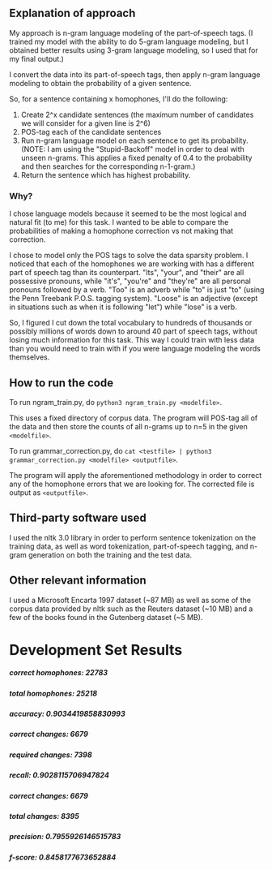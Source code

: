 ## Explanation of approach

My approach is n-gram language modeling of the part-of-speech tags. (I trained my model with the ability to do 5-gram language modeling, but I obtained better results using 3-gram language modeling, so I used that for my final output.)

I convert the data into its part-of-speech tags, then apply n-gram language modeling to obtain the probability of a given sentence.

So, for a sentence containing x homophones, I'll do the following:

1. Create 2^x candidate sentences (the maximum number of candidates we will consider for a given line is 2^6)
2. POS-tag each of the candidate sentences
3. Run n-gram language model on each sentence to get its probability. (NOTE: I am using the "Stupid-Backoff" model in order to deal with unseen n-grams. This applies a fixed penalty of 0.4 to the probability and then searches for the corresponding n-1-gram.)
4. Return the sentence which has highest probability.

### Why?

I chose language models because it seemed to be the most logical and natural fit (to me) for this task. I wanted to be able to compare the probabilities of making a homophone correction vs not making that correction.

I chose to model only the POS tags to solve the data sparsity problem. I noticed that each of the homophones we are working with has a different part of speech tag than its counterpart. "Its", "your", and "their" are all possessive pronouns, while "it's", "you're" and "they're" are all personal pronouns followed by a verb. "Too" is an adverb while "to" is just "to" (using the Penn Treebank P.O.S. tagging system). "Loose" is an adjective (except in situations such as when it is following "let") while "lose" is a verb.

So, I figured I cut down the total vocabulary to hundreds of thousands or possibly millions of words down to around 40 part of speech tags, without losing much information for this task. This way I could train with less data than you would need to train with if you were language modeling the words themselves.

## How to run the code

To run ngram_train.py, do `python3 ngram_train.py <modelfile>`. 

This uses a fixed directory of corpus data. The program will POS-tag all of the data and then store the counts of all n-grams up to n=5 in the given `<modelfile>`.

To run grammar_correction.py, do `cat <testfile> | python3 grammar_correction.py <modelfile> <outputfile>`.

The program will apply the aforementioned methodology in order to correct any of the homophone errors that we are looking for. The corrected file is output as `<outputfile>`.

## Third-party software used

I used the nltk 3.0 library in order to perform sentence tokenization on the training data, as well as word tokenization, part-of-speech tagging, and n-gram generation on both the training and the test data.

## Other relevant information
I used a Microsoft Encarta 1997 dataset (~87 MB) as well as some of the corpus data provided by nltk such as the Reuters dataset (~10 MB) and a few of the books found in the Gutenberg dataset (~5 MB).

# Development Set Results
##### correct homophones: 22783
##### total homophones: 25218
##### accuracy: 0.9034419858830993

##### correct changes: 6679
##### required changes: 7398
##### recall: 0.9028115706947824

##### correct changes: 6679
##### total changes: 8395
##### precision: 0.7955926146515783

##### f-score: 0.8458177673652884
